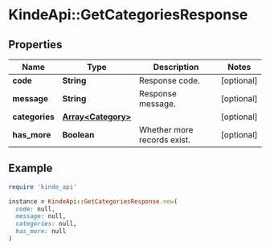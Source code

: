 # KindeApi::GetCategoriesResponse

## Properties

| Name | Type | Description | Notes |
| ---- | ---- | ----------- | ----- |
| **code** | **String** | Response code. | [optional] |
| **message** | **String** | Response message. | [optional] |
| **categories** | [**Array&lt;Category&gt;**](Category.md) |  | [optional] |
| **has_more** | **Boolean** | Whether more records exist. | [optional] |

## Example

```ruby
require 'kinde_api'

instance = KindeApi::GetCategoriesResponse.new(
  code: null,
  message: null,
  categories: null,
  has_more: null
)
```

